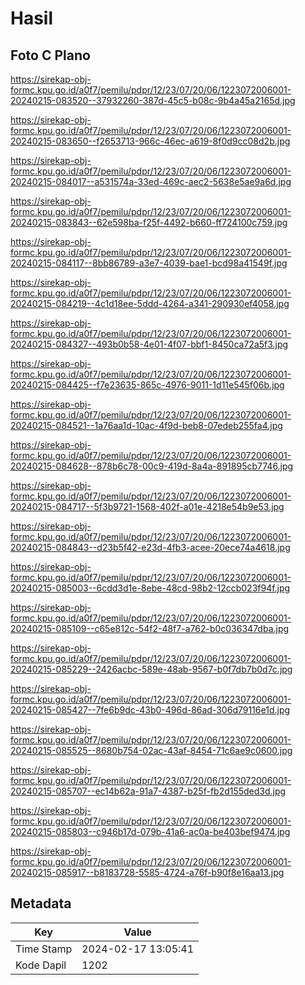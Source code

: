 # Hasil

## Foto C Plano

https://sirekap-obj-formc.kpu.go.id/a0f7/pemilu/pdpr/12/23/07/20/06/1223072006001-20240215-083520--37932260-387d-45c5-b08c-9b4a45a2165d.jpg

https://sirekap-obj-formc.kpu.go.id/a0f7/pemilu/pdpr/12/23/07/20/06/1223072006001-20240215-083650--f2653713-966c-46ec-a619-8f0d9cc08d2b.jpg

https://sirekap-obj-formc.kpu.go.id/a0f7/pemilu/pdpr/12/23/07/20/06/1223072006001-20240215-084017--a531574a-33ed-469c-aec2-5638e5ae9a6d.jpg

https://sirekap-obj-formc.kpu.go.id/a0f7/pemilu/pdpr/12/23/07/20/06/1223072006001-20240215-083843--62e598ba-f25f-4492-b660-ff724100c759.jpg

https://sirekap-obj-formc.kpu.go.id/a0f7/pemilu/pdpr/12/23/07/20/06/1223072006001-20240215-084117--8bb86789-a3e7-4039-bae1-bcd98a41549f.jpg

https://sirekap-obj-formc.kpu.go.id/a0f7/pemilu/pdpr/12/23/07/20/06/1223072006001-20240215-084219--4c1d18ee-5ddd-4264-a341-290930ef4058.jpg

https://sirekap-obj-formc.kpu.go.id/a0f7/pemilu/pdpr/12/23/07/20/06/1223072006001-20240215-084327--493b0b58-4e01-4f07-bbf1-8450ca72a5f3.jpg

https://sirekap-obj-formc.kpu.go.id/a0f7/pemilu/pdpr/12/23/07/20/06/1223072006001-20240215-084425--f7e23635-865c-4976-9011-1d11e545f06b.jpg

https://sirekap-obj-formc.kpu.go.id/a0f7/pemilu/pdpr/12/23/07/20/06/1223072006001-20240215-084521--1a76aa1d-10ac-4f9d-beb8-07edeb255fa4.jpg

https://sirekap-obj-formc.kpu.go.id/a0f7/pemilu/pdpr/12/23/07/20/06/1223072006001-20240215-084628--878b6c78-00c9-419d-8a4a-891895cb7746.jpg

https://sirekap-obj-formc.kpu.go.id/a0f7/pemilu/pdpr/12/23/07/20/06/1223072006001-20240215-084717--5f3b9721-1568-402f-a01e-4218e54b9e53.jpg

https://sirekap-obj-formc.kpu.go.id/a0f7/pemilu/pdpr/12/23/07/20/06/1223072006001-20240215-084843--d23b5f42-e23d-4fb3-acee-20ece74a4618.jpg

https://sirekap-obj-formc.kpu.go.id/a0f7/pemilu/pdpr/12/23/07/20/06/1223072006001-20240215-085003--6cdd3d1e-8ebe-48cd-98b2-12ccb023f94f.jpg

https://sirekap-obj-formc.kpu.go.id/a0f7/pemilu/pdpr/12/23/07/20/06/1223072006001-20240215-085109--c65e812c-54f2-48f7-a762-b0c036347dba.jpg

https://sirekap-obj-formc.kpu.go.id/a0f7/pemilu/pdpr/12/23/07/20/06/1223072006001-20240215-085229--2426acbc-589e-48ab-9567-b0f7db7b0d7c.jpg

https://sirekap-obj-formc.kpu.go.id/a0f7/pemilu/pdpr/12/23/07/20/06/1223072006001-20240215-085427--7fe6b9dc-43b0-496d-86ad-306d79116e1d.jpg

https://sirekap-obj-formc.kpu.go.id/a0f7/pemilu/pdpr/12/23/07/20/06/1223072006001-20240215-085525--8680b754-02ac-43af-8454-71c6ae9c0600.jpg

https://sirekap-obj-formc.kpu.go.id/a0f7/pemilu/pdpr/12/23/07/20/06/1223072006001-20240215-085707--ec14b62a-91a7-4387-b25f-fb2d155ded3d.jpg

https://sirekap-obj-formc.kpu.go.id/a0f7/pemilu/pdpr/12/23/07/20/06/1223072006001-20240215-085803--c946b17d-079b-41a6-ac0a-be403bef9474.jpg

https://sirekap-obj-formc.kpu.go.id/a0f7/pemilu/pdpr/12/23/07/20/06/1223072006001-20240215-085917--b8183728-5585-4724-a76f-b90f8e16aa13.jpg


## Metadata

| Key        | Value               |
| ---------- | ------------------- |
| Time Stamp | 2024-02-17 13:05:41 |
| Kode Dapil | 1202                |



